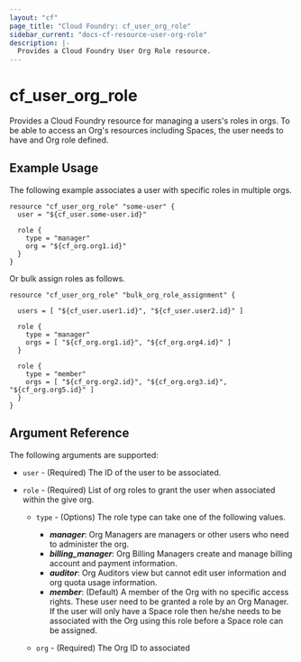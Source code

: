 ```yaml
---
layout: "cf"
page_title: "Cloud Foundry: cf_user_org_role"
sidebar_current: "docs-cf-resource-user-org-role"
description: |-
  Provides a Cloud Foundry User Org Role resource.
---
```


# cf\_user\_org\_role

Provides a Cloud Foundry resource for managing a users's roles in orgs. To be able to 
access an Org's resources including Spaces, the user needs to have and Org role defined.

## Example Usage

The following example associates a user with specific roles in multiple orgs.

```
resource "cf_user_org_role" "some-user" {
  user = "${cf_user.some-user.id}"

  role {
    type = "manager"
    org = "${cf_org.org1.id}"
  }
}
```

Or bulk assign roles as follows.

```
resource "cf_user_org_role" "bulk_org_role_assignment" {

  users = [ "${cf_user.user1.id}", "${cf_user.user2.id}" ]

  role {
    type = "manager"
    orgs = [ "${cf_org.org1.id}", "${cf_org.org4.id}" ]
  }

  role {
    type = "member"
    orgs = [ "${cf_org.org2.id}", "${cf_org.org3.id}", "${cf_org.org5.id}" ]
  }
}
```

## Argument Reference

The following arguments are supported:

* `user` - (Required) The ID of the user to be associated.
* `role` - (Required) List of org roles to grant the user when associated within the give org.
  
  - `type` - (Options) The role type can take one of the following values.

      + ***manager***: Org Managers are managers or other users who need to administer the org.
      + ***billing_manager***:  Org Billing Managers create and manage billing account and payment information.
      + ***auditor***: Org Auditors view but cannot edit user information and org quota usage information.
      + ***member***: (Default) A member of the Org with no specific access rights. These user need to be granted a role by an Org Manager. If the user will only have a Space role then he/she needs to be associated with the Org using this role before a Space role can be assigned.

  - `org` - (Required) The Org ID to associated
